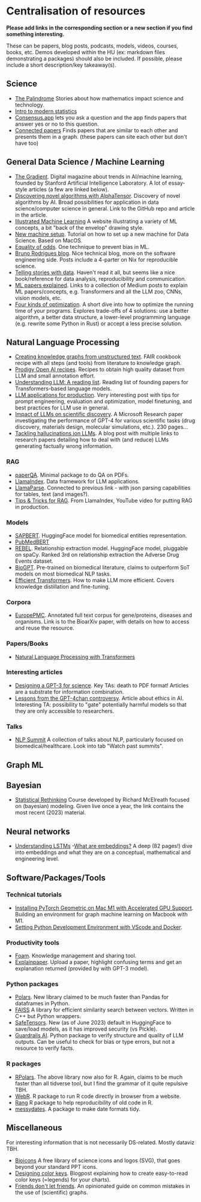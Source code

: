 # Centralisation of resources 

**Please add links in the corresponding section or a new section if you find something interesting.**

These can be papers, blog posts, podcasts, models, videos, courses, books, etc. Demos developed within the HU (ex: markdown files demonstrating a packages) should also be included.
If possible, please include a short description/key takeaway(s).

## Science

- [The Palindrome](https://thepalindrome.substack.com/) Stories about how mathematics impact science and technology.
- [Intro to modern statistics](https://openintro-ims.netlify.app/)
- [Consensus.app](https://consensus.app/search/) lets you ask a question and the app finds papers that answer yes or no to this question.
- [Connected papers](https://www.connectedpapers.com/) Finds papers that are similar to each other and presents them in a graph. (these papers can site each other but don't have too)


## General Data Science / Machine Learning

- [The Gradient](https://thegradient.pub/). Digital magazine about trends in AI/machine learning, founded by Stanford Artificial Intelligence Laboratory. A lot of essay-style articles (a few are linked below). 
- [Discovering novel algorithms with AlphaTensor](https://www.deepmind.com/blog/discovering-novel-algorithms-with-alphatensor). Discovery of novel algorithms by AI. Broad possibilities for application in data science/computer science in general. Link to the GitHub repo and article in the article.
- [Illustrated Machine Learning](https://illustrated-machine-learning.github.io/) A website illustrating a variety of ML concepts, a bit "back of the envelop" drawing style.
- [New machine setup](https://github.com/RamiKrispin/awesome-ds-setting). Tutorial on how to set up a new machine for Data Science. Based on MacOS.
- [Equality of odds](https://mlu-explain.github.io/equality-of-odds/). One technique to prevent bias in ML.
- [Bruno Rodrigues blog](https://www.brodrigues.co/blog/). Nice technical blog, more on the software engineering side. Posts include a 4-parter on Nix for reproducible science.
- [Telling stories with data](https://tellingstorieswithdata.com/). Haven't read it all, but seems like a nice book/reference for data analysis, reproducibility and communication.
- [ML papers explained](https://github.com/dair-ai/ML-Papers-Explained). Links to a collection of Medium posts to explain ML papers/concepts, e.g. Transformers and all the LLM zoo, CNNs, vision models, etc.
- [Four kinds of optimization](https://tratt.net/laurie/blog/2023/four_kinds_of_optimisation.html). A short dive into how to optimize the running time of your programs. Explores trade-offs of 4 solutions: use a better algorithm, a better data structure, a lower-level programming language (e.g. rewrite some Python in Rust) or accept a less precise solution.

## Natural Language Processing

- [Creating knowledge graphs from unstructured text](https://faircookbook.elixir-europe.org/content/recipes/interoperability/creating-knowledge-graph-from-unstructured-text.html). FAIR cookbook recipe with all steps (and tools) from literature to knowledge graph.
- [Prodigy Open AI recipes](https://github.com/explosion/prodigy-openai-recipes). Recipes to obtain high quality dataset from LLM and small annotation effort.
- [Understanding LLM: A reading list](https://sebastianraschka.com/blog/2023/llm-reading-list.html). Reading list of founding papers for Transformers-based language models.
- [LLM applications for production](https://huyenchip.com/2023/04/11/llm-engineering.html). Very interesting post with tips for prompt engineering, evaluation and optimization, model finetuning, and best practices for LLM use in general.
- [Impact of LLMs on scientific discovery](https://arxiv.org/pdf/2311.07361.pdf). A Microsoft Research paper investigating the performance of GPT-4 for various scientific tasks (drug discovery, materials design, molecular simulations, etc.). 230 pages...
- [Tackling hallucinations ion LLMs](https://magazine.sebastianraschka.com/p/research-papers-in-november-2023). A blog post with multiple links to research papers detailing how to deal with (and reduce) LLMs generating factually wrong information.

### RAG
- [paperQA](https://github.com/whitead/paper-qa/). Minimal package to do QA on PDFs.
- [LlamaIndex](https://docs.llamaindex.ai/en/stable/). Data framework for LLM applications.
- [LlamaParse](https://www.llamaindex.ai/blog/launching-the-first-genai-native-document-parsing-platform). Connected to previous link - with json parsing capabilities for tables, text (and images?).
- [Tips & Tricks for RAG](https://www.youtube.com/watch?app=desktop&v=ZP1F9z-S7T0&feature=youtu.be). From LlamaIndex, YouTube video for putting RAG in production.

### Models

- [SAPBERT](https://huggingface.co/cambridgeltl/SapBERT-from-PubMedBERT-fulltext). HuggingFace model for biomedical entities representation.
- [PubMedBERT](https://huggingface.co/microsoft/BiomedNLP-PubMedBERT-base-uncased-abstract)
- [REBEL](https://github.com/Babelscape/rebel). Relationship extraction model. HuggingFace model, pluggable on spaCy. Ranked 3rd on relationship extraction the Adverse Drug Events dataset.
- [BioGPT](https://github.com/microsoft/BioGPT). Pre-trained on biomedical literature, claims to outperform SoT models on most biomedical NLP tasks.
- [Efficient Transformers](https://developers.reinfer.io/blog/2022/04/11/efficient-transformers-part2). How to make LLM more efficient. Covers knowledge distillation and fine-tuning.

### Corpora

- [EuropePMC](https://www.biorxiv.org/content/10.1101/2023.02.20.529292v1.full.pdf+html). Annotated full text corpus for gene/proteins, diseases and organisms. Link is to the BioarXiv paper, with details on how to access and reuse the resource.

### Papers/Books

- [Natural Language Processing with Transformers](https://github.com/nlp-with-transformers/notebooks)

### Interesting articles

- [Designing a GPT-3 for science](https://future.com/how-to-build-gpt-3-for-science). Key TAs: death to PDF format! Articles are a substrate for information combination.
- [Lessons from the GPT-4chan controversy](https://thegradient.pub/gpt-4chan-lessons/). Article about ethics in AI. Interesting TA: possibility to "gate" potentially harmful models so that they are only accessible to researchers.

### Talks
- [NLP Summit](https://www.nlpsummit.org/) A collection of talks about NLP, particularly focused on biomedical/healthcare. Look into tab "Watch past summits".

## Graph ML

## Bayesian

- [Statistical Rethinking](https://github.com/rmcelreath/stat_rethinking_2023) Course developed by Richard McElreath focused on (bayesian) modeling. Given live once a year, the link contains the most recent (2023) material.

## Neural networks

- [Understanding LSTMs](https://medium.com/@mumbaiyachori/understanding-lstms-6d50b10f2a37)
-[What are embeddings?](https://vickiboykis.com/what_are_embeddings/) A deep (82 pages!) dive into embeddings and what they are on a conceptual, mathematical and engineering level.

## Software/Packages/Tools

### Technical tutorials

- [Installing PyTorch Geometric on Mac M1 with Accelerated GPU Support](https://medium.com/@jgbrasier/installing-pytorch-geometric-on-mac-m1-with-accelerated-gpu-support-2e7118535c50). Building an environment for graph machine learning on Macbook with M1.
- [Setting Python Development Environment with VScode and Docker](https://github.com/RamiKrispin/vscode-python?#readme). 

### Productivity tools
- [Foam](https://foambubble.github.io/foam/). Knowledge management and sharing tool.
- [Explainpaper](https://www.explainpaper.com/). Upload a paper, highlight confusing terms and get an explanation returned (provided by with GPT-3 model).

### Python packages
- [Polars](https://github.com/pola-rs/polars/tree/master/py-polars). New library claimed to be much faster than Pandas for dataframes in Python.
- [FAISS](https://faiss.ai/) A library for efficient similarity search between vectors. Written in C++ but Python wrappers.
- [SafeTensors](https://github.com/huggingface/safetensors). New (as of June 2023) default in HuggingFace to save/load models, as it has improved security (vs Pickle).
- [Guardrails AI](https://docs.getguardrails.ai/). Python package to verify structure  and quality of LLM outputs. Can be useful to check for bias or type errors, but not a resource to verify facts.

### R packages
- [RPolars](https://rpolars.github.io/articles/rpolars.html). The above library now also for R. Again, claims to be much faster than all tidverse tool, but I find the grammar of it quite repulsive TBH.
- [WebR](https://www.tidyverse.org/blog/2023/03/webr-0-1-0/). R package to run R code directly in browser from a website.
- [Rang](http://blog.schochastics.net/post/rang-make-ancient-r-code-run-again/) R package to help reproducibility of old code in R.
- [messydates](https://globalgov.github.io/messydates/). A package to make date formats tidy.


## Miscellaneous
For interesting information that is not necessarily DS-related. Mostly dataviz TBH.

- [Bioicons](https://bioicons.com/) A free library of science icons and logos (SVG), that goes beyond your standard PPT icons.
- [Designing color keys](https://blog.datawrapper.de/color-keys-for-data-visualizations/). Blogpost explaining how to create easy-to-read color keys (=legends) for your charts).
- [Friends don't let friends](https://github.com/cxli233/FriendsDontLetFriends). An opinionated guide on common mistakes in the use of (scientific) graphs.

